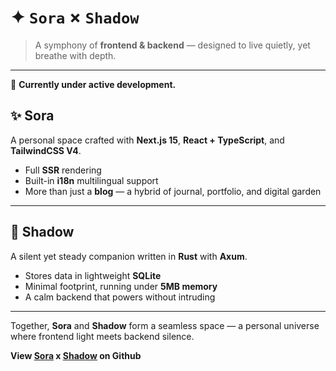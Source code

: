 # ✦ `Sora` × `Shadow`

> A symphony of **frontend & backend** — designed to live quietly, yet breathe with depth.

---

🚧 **Currently under active development.**

## ✨ Sora

A personal space crafted with **Next.js 15**, **React + TypeScript**, and **TailwindCSS V4**.

* Full **SSR** rendering
* Built-in **i18n** multilingual support
* More than just a **blog** — a hybrid of journal, portfolio, and digital garden

---

## 🌌 Shadow

A silent yet steady companion written in **Rust** with **Axum**.

* Stores data in lightweight **SQLite**
* Minimal footprint, running under **5MB memory**
* A calm backend that powers without intruding

---

Together, **Sora** and **Shadow** form a seamless space —
a personal universe where frontend light meets backend silence.

**View [Sora](https://github.com/canmi21/sora) x [Shadow](https://github.com/canmi21/shadow) on Github**
